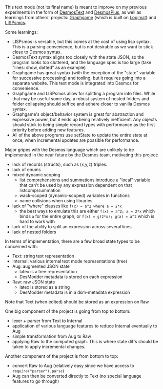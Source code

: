 This text mode (not its final name) is meant to improve on my previous experiments in the form of [DesmosText](https://github.com/jared-hughes/DesmosText) and [DesmosPlus](https://github.com/jared-hughes/DesmosPlus), as well as learnings from others' projects: [Graphgame](https://github.com/uellenberg/Graphgame) (which is built on [Logimat](https://github.com/uellenberg/Logimat/)) and [LISPsmos](https://github.com/radian628/lispsmos/).

Some learnings:

- LISPsmos is versatile, but this comes at the cost of using lisp syntax. This is a parsing convenience, but is not desirable as we want to stick close to Desmos syntax.
- DesmosText syntax aligns too closely with the state JSON, so the program looks too cluttered, and the language spec is too large (take "lines: show, dotted" as an example)
- Graphgame has great syntax (with the exception of the "state" variable for successive processing) and tooling, but it requires going into a separate website. This text mode is integrated into Desmos for convenience.
- Graphgame and LISPsmos allow for splitting a program into files. While that may be useful some day, a robust system of nested folders and folder collapsing should suffice and adhere closer to vanilla Desmos syntax.
- Graphgame's object/behavior system is great for abstraction and expressive power, but it ends up being relatively inefficient. Any objects should stick to being simple record types with performance as the first priority before adding new features.
- All of the above programs use setState to update the entire state at once, when incremental updates are possible for performance.

Major gripes with the Desmos language which are unlikely to be implemented in the near future by the Desmos team, motivating this project:

- lack of records (structs), such as (x,y,z) triples.
- lack of enums
- mixed dynamic scoping
  - list comprehensions and summations introduce a "local" variable that can't be used by any expression dependent on that listcomp/summation
  - wack-scoped (dynamic-scoped) variables in functions
  - name collisions when using libraries
- lack of "where" clauses like `f(x) = a^2 where a = 2*x`
  - the best ways to emulate this are either `f(x) = a^2; a = 2*x` which binds `a` for the entire graph, or `f(x) = g(2*x); g(a) = a^2` which is hard to work with
- lack of the ability to split an expression across several lines
- lack of nested folders

In terms of implementation, there are a few broad state types to be concerned with:

- Text: string text representation
- Internal: various internal text mode representations (tree)
- Aug: augmented JSON state
  - latex is a tree representation
  - DesModder metadata is stored on each expression
- Raw: raw JSON state
  - latex is stored as a string
  - DesModder metadata is in a dsm-metadata expression

Note that Text (when edited) should be stored as an expression on Raw

One big component of the project is going from top to bottom:

- lexer + parser from Text to Internal
- application of various language features to reduce Internal eventually to Aug
- simple transformation from Aug to Raw
- applying Raw to the computed graph. This is where state diffs should be taken to apply incremental changes.

Another component of the project is from bottom to top:

- convert Raw to Aug (relatively easy since we have access to `require("parser").parse`)
- Aug can then be converted directly to Text (no special language features to go through)
